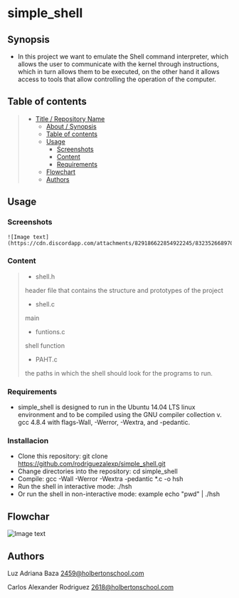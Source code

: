 # simple_shell

## Synopsis

* In this project we want to emulate the Shell command interpreter, which allows the user to communicate with the kernel through instructions, which in turn allows them to be executed, on the other hand it allows access to tools that allow controlling the operation of the computer.

## Table of contents

> * [Title / Repository Name](#title--repository-name)
>   * [About / Synopsis](#about--synopsis)
>   * [Table of contents](#table-of-contents)
>   * [Usage](#usage)
>     * [Screenshots](#screenshots)
>     * [Content](#content)
>     * [Requirements](#requirements)
>   * [Flowchart](#Flowchart)
>   * [Authors](#Authors)



## Usage

### Screenshots
```
![Image text](https://cdn.discordapp.com/attachments/829186622854922245/832352668970123264/unknown.png)
```
### Content

>   * shell.h
>
>header file that contains the structure and prototypes of the project
>   * shell.c
>
>main
>   * funtions.c
>
>shell function
>
> * PAHT.c
>
> the paths in which the shell should look for the programs to run.


### Requirements

* simple_shell is designed to run in the Ubuntu 14.04 LTS linux environment and to be compiled using the GNU compiler collection v. gcc 4.8.4 with flags-Wall, -Werror, -Wextra, and -pedantic.

### Installacion

* Clone this repository: git clone https://github.com/rodriguezalexp/simple_shell.git
* Change directories into the repository: cd simple_shell
* Compile: gcc -Wall -Werror -Wextra -pedantic *.c -o hsh
* Run the shell in interactive mode: ./hsh
* Or run the shell in non-interactive mode: example echo "pwd" | ./hsh

## Flowchar

![Image text](https://user-images.githubusercontent.com/71143825/114813344-8dc37c80-9d77-11eb-97bf-aad309dcedbd.jpg)


## Authors

Luz Adriana Baza <2459@holbertonschool.com>

Carlos Alexander Rodriguez <2618@holbertonschool.com>
